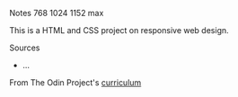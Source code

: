 Notes
768
1024
1152 max

This is a HTML and CSS project on responsive web design.

Sources

* ...

From The Odin Project's [curriculum](https://www.theodinproject.com/courses/html5-and-css3/lessons/building-with-responsive-design)